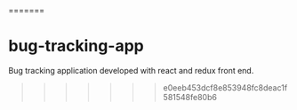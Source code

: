 =======

# bug-tracking-app

Bug tracking application developed with react and redux front end.

> > > > > > > e0eeb453dcf8e853948fc8deac1f581548fe80b6
